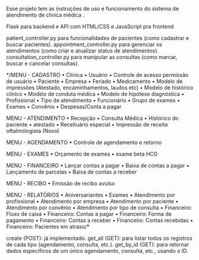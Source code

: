 Esse projeto tem as instruções de uso e funcionamento do sistema de atendimento de clinica médica .

 Flask para backend e API com HTML/CSS e JavaScript pra frontend

patient_controller.py para funcionalidades de pacientes (como cadastrar e buscar pacientes).
appointment_controller.py para gerenciar os atendimentos (como criar e atualizar status de atendimentos).
consultation_controller.py para manipular as consultas (como marcar, buscar e cancelar consultas).

*/MENU - CADASTRO
• Clínica
• Usuário
• Controle de acesso permissão de usuário
• Paciente
• Empresa
• Feriado
• Medicamento
• Modelo de impressões (Atestado, encaminhamentos, laudos etc)
• Modelo de histórico clínico
• Modelo de conduta médica
• Modelo de hipótese diagnóstica
• Profissional
• Tipo de atendimento
• Funcionário
• Grupo de exames
• Exames
• Convênio
• Despesas/Conta a pagar


MENU - ATENDIMENTO
• Recepção
• Consulta Médica
• Histórico do paciente
• atestado
• Receituário especial
• Impressão de receita oftalmologista (Novo)

MENU - AGENDAMENTO
• Controle de agendamento e retorno

MENU - EXAMES
• Orçamento de exames
• exame beta HCG

MENU - FINANCEIRO
• Lançar contas a pagar
• Baixa de contas a pagar
• Lançamento de parcelas
• Baixa de contas a receber

MENU - RECIBO
• Emissão de recibo avulso

MENU - RELATÓRIOS
• Aniversariantes
• Exames
• Atendimento por profissional
• Atendimento por empresa
• Atendimento por paciente
• Atendimento por convênio
• Atendimento por tipo de consulta
• Financeiro: Fluxo de caixa
• Financeiro: Contas a pagar
• Financeiro: Forma de pagamento
• Financeiro: Contas a receber
• Financeiro: Contas recebidas
• Financeiro: Pacientes em atraso/*

create (POST): já implementado.
get_all (GET): para listar todos os registros de cada tipo (agendamento, consulta, etc.).
get_by_id (GET): para retornar dados específicos de um único agendamento, consulta, etc., usando o ID.

